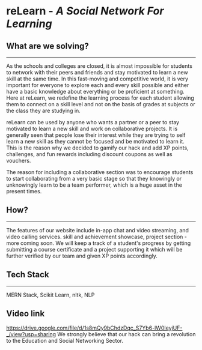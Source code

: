 # reLearn - <i>A Social Network For Learning</i>

## What are we solving?
<hr>
As the schools and colleges are closed, it is almost impossible for students to network with their peers and friends and stay motivated to learn a new skill at the same time. In this fast-moving and competitive world, it is very important for everyone to explore each and every skill possible and either have a basic knowledge about everything or be proficient at something. Here at reLearn, we redefine the learning process for each student allowing them to connect on a skill level and not on the basis of grades at subjects or the class they are studying in.

reLearn can be used by anyone who wants a partner or a peer to stay motivated to learn a new skill and work on collaborative projects. It is generally seen that people lose their interest while they are trying to self learn a new skill as they cannot be focused and be motivated to learn it. This is the reason why we decided to gamify our hack and add XP points, challenges, and fun rewards including discount coupons as well as vouchers. 

The reason for including a collaborative section was to encourage students to start collaborating from a very basic stage so that they knowingly or unknowingly learn to be a team performer, which is a huge asset in the present times.

## How?
<hr>
The features of our website include in-app chat and video streaming, and video calling services. skill and achievement showcase, project section - more coming soon. We will keep a track of a student's progress by getting submitting a course certificate and a project supporting it which will be further verified by our team and given XP points accordingly.

## Tech Stack
<hr>
MERN Stack, Scikit Learn, nltk, NLP


## Video link 
<a>https://drive.google.com/file/d/1s8mQy9bChdzDqc_S7Yb6-lW0IeyjUF-_/view?usp=sharing</a>
We strongly believe that our hack can bring a revolution to the Education and Social Networking Sector.


